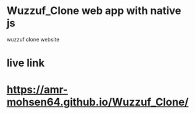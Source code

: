 # Wuzzuf_Clone web app with native js
wuzzuf clone website

# live link
# https://amr-mohsen64.github.io/Wuzzuf_Clone/

